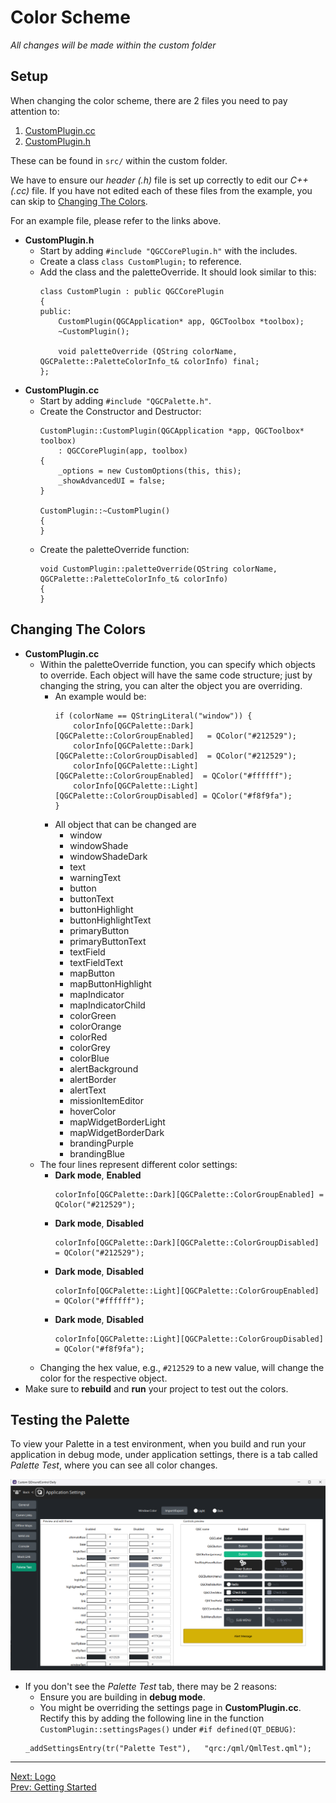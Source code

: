 # Color Scheme

*All changes will be made within the custom folder*

## <a name="setup"></a>Setup
When changing the color scheme, there are 2 files you need to pay attention to:
 1. [CustomPlugin.cc](res/example/CustomPlugin.cc)
 2. [CustomPlugin.h](res/example/CustomPlugin.h)

These can be found in `src/` within the custom folder.

We have to ensure our *header (.h)* file is set up correctly to edit our *C++ (.cc)* file. If you have not edited each of these files from the example, you can skip to [Changing The Colors](ColorScheme.md#changingthecolors).

For an example file, please refer to the links above.

 - **CustomPlugin.h**
    - Start by adding `#include "QGCCorePlugin.h"` with the includes.
    - Create a class `class CustomPlugin;` to reference.
    - Add the class and the paletteOverride. It should look similar to this:
        ```
        class CustomPlugin : public QGCCorePlugin
        {
        public:
            CustomPlugin(QGCApplication* app, QGCToolbox *toolbox);
            ~CustomPlugin();

            void paletteOverride (QString colorName, QGCPalette::PaletteColorInfo_t& colorInfo) final;
        };
        ```
 - **CustomPlugin.cc**
    - Start by adding `#include "QGCPalette.h"`.
    - Create the Constructor and Destructor:
        ```
        CustomPlugin::CustomPlugin(QGCApplication *app, QGCToolbox* toolbox)
            : QGCCorePlugin(app, toolbox)
        {
            _options = new CustomOptions(this, this);
            _showAdvancedUI = false;
        }

        CustomPlugin::~CustomPlugin()
        {
        }
        ```    
    - Create the paletteOverride function:
        ```
        void CustomPlugin::paletteOverride(QString colorName, QGCPalette::PaletteColorInfo_t& colorInfo)
        {
        }
        ```

## <a name="changingthecolors"></a>Changing The Colors
 - **CustomPlugin.cc**
    - Within the paletteOverride function, you can specify which objects to override. Each object will have the same code structure; just by changing the string, you can alter the object you are overriding.  
        - An example would be:
            ```
            if (colorName == QStringLiteral("window")) {
                colorInfo[QGCPalette::Dark][QGCPalette::ColorGroupEnabled]   = QColor("#212529");
                colorInfo[QGCPalette::Dark][QGCPalette::ColorGroupDisabled]  = QColor("#212529");
                colorInfo[QGCPalette::Light][QGCPalette::ColorGroupEnabled]  = QColor("#ffffff");
                colorInfo[QGCPalette::Light][QGCPalette::ColorGroupDisabled] = QColor("#f8f9fa");
            }
            ``` 
        - All object that can be changed are
            - window
            - windowShade
            - windowShadeDark
            - text
            - warningText
            - button
            - buttonText
            - buttonHighlight
            - buttonHighlightText
            - primaryButton
            - primaryButtonText
            - textField
            - textFieldText
            - mapButton
            - mapButtonHighlight
            - mapIndicator
            - mapIndicatorChild
            - colorGreen
            - colorOrange
            - colorRed
            - colorGrey
            - colorBlue
            - alertBackground
            - alertBorder
            - alertText
            - missionItemEditor
            - hoverColor
            - mapWidgetBorderLight
            - mapWidgetBorderDark
            - brandingPurple
            - brandingBlue
    - The four lines represent different color settings:
        - **Dark mode**, **Enabled** 
            ```
            colorInfo[QGCPalette::Dark][QGCPalette::ColorGroupEnabled] = QColor("#212529");
            ```
        - **Dark mode**, **Disabled** 
            ```
            colorInfo[QGCPalette::Dark][QGCPalette::ColorGroupDisabled] = QColor("#212529");
            ```
        - **Dark mode**, **Disabled**
            ```
            colorInfo[QGCPalette::Light][QGCPalette::ColorGroupEnabled] = QColor("#ffffff");
            ```
        - **Dark mode**, **Disabled**
            ```
            colorInfo[QGCPalette::Light][QGCPalette::ColorGroupDisabled] = QColor("#f8f9fa");
            ```
    - Changing the hex value, e.g., `#212529` to a new value, will change the color for the respective object.
 - Make sure to **rebuild** and **run** your project to test out the colors.

## Testing the Palette
To view your Palette in a test environment, when you build and run your application in debug mode, under application settings, there is a tab called *Palette Test*, where you can see all color changes.

![PaletteTest](res/img/PaletteTest.png)

- If you don't see the *Palette Test* tab, there may be 2 reasons:
    - Ensure you are building in **debug mode**.
    - You might be overriding the settings page in **CustomPlugin.cc**. Rectify this by adding the following line in the function `CustomPlugin::settingsPages()` under `#if defined(QT_DEBUG)`: 
    ```
    _addSettingsEntry(tr("Palette Test"),   "qrc:/qml/QmlTest.qml");
    ``` 

---
[Next: Logo](Logo.md) \
[Prev: Getting Started](GettingStarted.md)